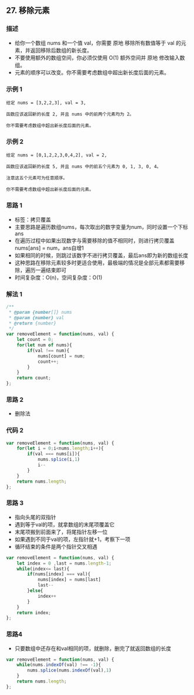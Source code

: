 <!--
 * @Author: your name
 * @Date: 2020-03-09 22:20:59
 * @LastEditTime: 2020-07-13 22:03:01
 * @LastEditors: Please set LastEditors
 * @Description: In User Settings Edit
 * @FilePath: /leetcode_fe/451-500/485_最大连续1的个数.md
 -->
## 27. 移除元素


### 描述
+ 给你一个数组 nums 和一个值 val，你需要 原地 移除所有数值等于 val 的元素，并返回移除后数组的新长度。
+ 不要使用额外的数组空间，你必须仅使用 O(1) 额外空间并 原地 修改输入数组。
+ 元素的顺序可以改变。你不需要考虑数组中超出新长度后面的元素。


### 示例 1
```
给定 nums = [3,2,2,3], val = 3,

函数应该返回新的长度 2, 并且 nums 中的前两个元素均为 2。

你不需要考虑数组中超出新长度后面的元素。
```

### 示例 2
```
给定 nums = [0,1,2,2,3,0,4,2], val = 2,

函数应该返回新的长度 5, 并且 nums 中的前五个元素为 0, 1, 3, 0, 4。

注意这五个元素可为任意顺序。

你不需要考虑数组中超出新长度后面的元素。
```




### 思路 1
+ 标签：拷贝覆盖
+ 主要思路是遍历数组nums，每次取出的数字变量为num，同时设置一个下标ans
+ 在遍历过程中如果出现数字与需要移除的值不相同时，则进行拷贝覆盖nums[ans] = num，ans自增1
+ 如果相同的时候，则跳过该数字不进行拷贝覆盖，最后ans即为新的数组长度
+ 这种思路在移除元素较多时更适合使用，最极端的情况是全部元素都需要移除，遍历一遍结束即可
+ 时间复杂度：O(n)，空间复杂度：O(1)



### 解法 1
```js
/**
 * @param {number[]} nums
 * @param {number} val
 * @return {number}
 */
var removeElement = function(nums, val) {
    let count = 0;
    for(let num of nums){
        if(val !== num){
            nums[count] = num;
            count++;
        }
    }
    return count;
};
```


### 思路 2
+ 删除法


### 代码 2
```js
var removeElement = function(nums, val) {
    for(let i = 0;i<nums.length;i++){
        if(val === nums[i]){
            nums.splice(i,1)
            i--
        }
    }
    return nums.length;
};
```




### 思路 3
+ 指向头尾的双指针
+ 遇到等于val的项，就拿数组的末尾项覆盖它
+ 末尾项搬到前面来了，将尾指针左移一位
+ 如果遇到不同于val的项，左指针就+1，考察下一项
+ 循环结束的条件是两个指针交叉相遇


```js
var removeElement = function(nums, val) {
    let index = 0 ,last = nums.length-1;
    while(index<= last){
        if(nums[index] === val){
            nums[index] = nums[last]
            last--
        }else{
            index++
        }
    }
    return index;
};
```
 
### 思路4
+ 只要数组中还存在和val相同的项，就删除，删完了就返回数组的长度

```js
var removeElement = function(nums, val) {
    while(nums.indexOf(val) !== -1){
        nums.splice(nums.indexOf(val),1)
    }
    return nums.length;
};
```